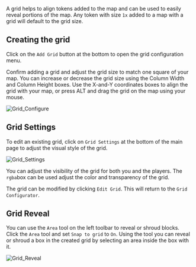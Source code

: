 A grid helps to align tokens added to the map and can be used to easily reveal portions of the map. Any token with size `1x` added to a map with a grid will default to the grid size.

## Creating the grid

Click on the `Add Grid` button at the bottom to open the grid configuration menu.

Confirm adding a grid and adjust the grid size to match one square of your map. You can increase or decrease the grid size using the Column Width and Column Height boxes. Use the X-and-Y coordinates boxes to align the grid with your map, or press ALT and drag the grid on the map using your mouse.

![Grid_Configure](https://user-images.githubusercontent.com/1528440/106448052-8718af00-6482-11eb-94ef-473d8fc144b5.png)

## Grid Settings

To edit an existing grid, click on `Grid Settings` at the bottom of the main page to adjust the visual style of the grid.

![Grid_Settings](https://user-images.githubusercontent.com/1528440/106448511-2b025a80-6483-11eb-8339-1bc5e9252990.png)

You can adjust the visibility of the grid for both you and the players. The `rgba`box can be used adjust the color and transparency of the grid.

The grid can be modified by clicking `Edit Grid`. This will return to the `Grid Configurator`.

## Grid Reveal

You can use the `Area` tool on the left toolbar to reveal or shroud blocks. Click the `Area` tool and set `Snap to grid` to `On`. Using the tool you can reveal or shroud a box in the created grid by selecting an area inside the box with it.

![Grid_Reveal](https://user-images.githubusercontent.com/1528440/106448066-8b44cc80-6482-11eb-90de-5bfc5895a068.png)

